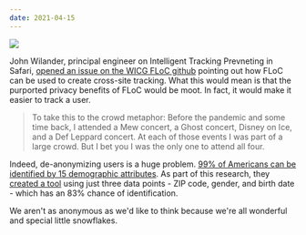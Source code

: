 ```yaml
---
date: 2021-04-15
---
```

![][giphy]

John Wilander, principal engineer on Intelligent Tracking Prevneting in Safari,
[opened an issue on the WICG FLoC github][1] pointing out how FLoC can be used
to create cross-site tracking.  What this would mean is that the purported
privacy benefits of FLoC would be moot.  In fact, it would make it easier
to track a user.

> To take this to the crowd metaphor: Before the pandemic and some time back,
> I attended a Mew concert, a Ghost concert, Disney on Ice, and a Def Leppard
> concert. At each of those events I was part of a large crowd. But I bet you
> I was the only one to attend all four.

Indeed, de-anonymizing users is a huge problem.
[99% of Americans can be identified by 15 demographic attributes][2].
As part of this research, they [created a tool][3] using just three
data points - ZIP code, gender, and birth date - which has an 83% chance
of identification.

We aren't as anonymous as we'd like to think because we're all wonderful and special
little snowflakes.

[giphy]: https://media.giphy.com/media/l1Etd95mJdO2OkcHC/giphy-downsized.gif

[1]: https://github.com/WICG/floc/issues/100
[2]: https://www.cnbc.com/2019/07/23/anonymous-data-might-not-be-so-anonymous-study-shows.html
[3]: https://cpg.doc.ic.ac.uk/individual-risk/
